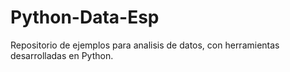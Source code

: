 # Python-Data-Esp

Repositorio de ejemplos para analisis de datos, con herramientas desarrolladas en Python.
